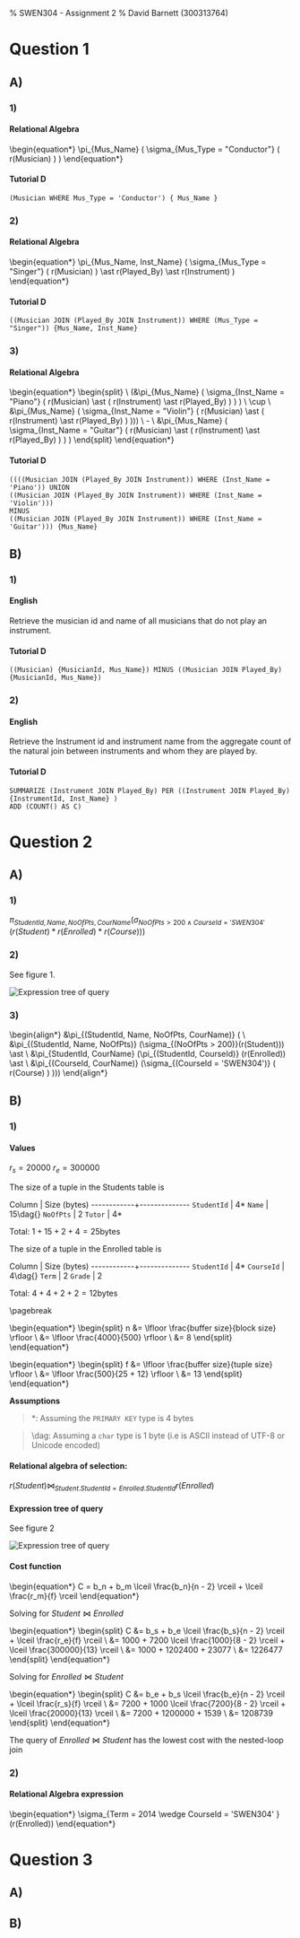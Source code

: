 % SWEN304 - Assignment 2
% David Barnett (300313764)

# Question 1

## A)

### 1)

#### Relational Algebra 

\begin{equation*}
\pi_{Mus\_Name} ( \sigma_{Mus\_Type = "Conductor"} ( r(Musician) ) )
\end{equation*}


#### Tutorial D

```
(Musician WHERE Mus_Type = 'Conductor') { Mus_Name }
```

### 2)

#### Relational Algebra 

\begin{equation*}
\pi_{Mus\_Name, Inst\_Name} ( \sigma_{Mus\_Type = "Singer"} ( r(Musician) ) \ast r(Played\_By) \ast r(Instrument) )
\end{equation*}

#### Tutorial D

```
((Musician JOIN (Played_By JOIN Instrument)) WHERE (Mus_Type = "Singer")) {Mus_Name, Inst_Name}
```

### 3)

#### Relational Algebra 

\begin{equation*}
    \begin{split}
       \\
        (&\pi_{Mus\_Name} ( \sigma_{Inst\_Name = "Piano"} ( r(Musician) \ast ( r(Instrument) \ast r(Played\_By) ) ) ) \\ 
        \cup \\
        &\pi_{Mus\_Name} ( \sigma_{Inst\_Name = "Violin"} ( r(Musician) \ast ( r(Instrument) \ast r(Played\_By) ) ))) \\
         - \\
         &\pi_{Mus\_Name} ( \sigma_{Inst\_Name = "Guitar"} ( r(Musician) \ast ( r(Instrument) \ast r(Played\_By) ) ) )
\end{split}
\end{equation*}

#### Tutorial D

```
((((Musician JOIN (Played_By JOIN Instrument)) WHERE (Inst_Name = 'Piano')) UNION
((Musician JOIN (Played_By JOIN Instrument)) WHERE (Inst_Name = 'Violin')))
MINUS
((Musician JOIN (Played_By JOIN Instrument)) WHERE (Inst_Name = 'Guitar'))) {Mus_Name}
```

## B)

### 1)

#### English

Retrieve the musician id and name of all musicians that do not
play an instrument.

#### Tutorial D

```
((Musician) {MusicianId, Mus_Name}) MINUS ((Musician JOIN Played_By) {MusicianId, Mus_Name})
```

### 2)

#### English

Retrieve the Instrument id and instrument name from
the aggregate count of the natural join between instruments 
and whom they are played by.

#### Tutorial D

```
SUMMARIZE (Instrument JOIN Played_By) PER ((Instrument JOIN Played_By) {InstrumentId, Inst_Name} )
ADD (COUNT() AS C)
```

# Question 2

## A)

### 1)

$\pi_{StudentId, Name, NoOfPts, CourName} (
 \sigma_{NoOfPts > 200 \wedge CourseId = 'SWEN304'}
(
    r(Student) \ast r(Enrolled) \ast r(Course)
))$


### 2)

See figure 1.

![Expression tree of query](./q2_2_tree.png)

### 3)

\begin{align*}
    &\pi_{(StudentId, Name, NoOfPts, CourName)} ( \\
    &\pi_{(StudentId, Name, NoOfPts)} (\sigma_{(NoOfPts > 200)}(r(Student))) \ast \\
    &\pi_{StudentId, CourName} (\pi_{(StudentId, CourseId)} (r(Enrolled)) \ast \\
    &\pi_{(CourseId, CourName)} (\sigma_{(CourseId = 'SWEN304')} ( r(Course) ) )))
\end{align*}

## B)

### 1)

#### Values

$r_s = 20000$
$r_e = 300000$

The size of a tuple in the Students table is

Column      | Size (bytes)
------------+--------------
`StudentId` | 4\*
`Name`      | 15\dag{}
`NoOfPts`   | 2
`Tutor`     | 4\*

Total: $1 + 15 + 2 + 4 = 25\text{bytes}$

The size of a tuple in the Enrolled table is

Column      | Size (bytes)
------------+--------------
`StudentId` | 4\*
`CourseId`  | 4\dag{}
`Term`      | 2
`Grade`     | 2

Total: $4 + 4 + 2 + 2 = 12\text{bytes}$

\pagebreak

\begin{equation*}
\begin{split}
    n &= \lfloor \frac{buffer size}{block size} \rfloor \\
      &= \lfloor \frac{4000}{500} \rfloor \\
      &= 8
\end{split}
\end{equation*}

\begin{equation*}
\begin{split}
    f &= \lfloor \frac{buffer size}{tuple size} \rfloor \\
      &= \lfloor \frac{500}{25 + 12} \rfloor \\
      &= 13
\end{split}
\end{equation*}


**Assumptions**

> \*: Assuming the `PRIMARY KEY` type is 4 bytes

> \dag: Assuming a `char` type is 1 byte (i.e is ASCII instead of UTF-8 or Unicode encoded)


#### Relational algebra of selection:

$r(Student) \Join_{Student.StudentId = Enrolled.StudentId} r(Enrolled)$

#### Expression tree of query

See figure 2

![Expression tree of query](./q3_a_tree.png)

#### Cost function

\begin{equation*}
    C = b_n + b_m \lceil \frac{b_n}{n - 2} \rceil + \lceil \frac{r_m}{f} \rceil
\end{equation*}

Solving for $Student \Join Enrolled$

\begin{equation*}
\begin{split}
    C &= b_s + b_e \lceil \frac{b_s}{n - 2} \rceil + \lceil \frac{r_e}{f} \rceil \\
      &= 1000 + 7200 \lceil \frac{1000}{8 - 2} \rceil + \lceil \frac{300000}{13} \rceil \\
      &= 1000 + 1202400 + 23077 \\
      &= 1226477
\end{split}
\end{equation*}

Solving for $Enrolled \Join Student$

\begin{equation*}
\begin{split}
    C &= b_e + b_s \lceil \frac{b_e}{n - 2} \rceil + \lceil \frac{r_s}{f} \rceil \\
      &= 7200 + 1000 \lceil \frac{7200}{8 - 2} \rceil + \lceil \frac{20000}{13} \rceil \\
      &= 7200 + 1200000 + 1539 \\
      &= 1208739
\end{split}
\end{equation*}

The query of $Enrolled \Join Student$ has the lowest cost with the nested-loop
join

### 2)

#### Relational Algebra expression

\begin{equation*}
    \sigma_{Term = 2014 \wedge CourseId = 'SWEN304' } (r(Enrolled))
\end{equation*}

# Question 3

## A)

## B)
